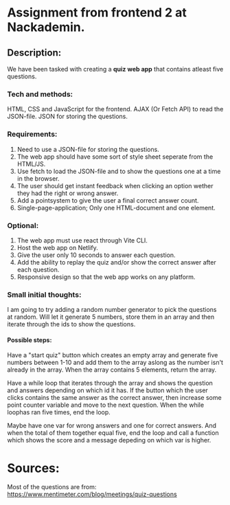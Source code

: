 # Assignment from frontend 2 at Nackademin.
## Description: 
We have been tasked with creating a **quiz web app** that contains atleast five questions. 

### Tech and methods:
HTML, CSS and JavaScript for the frontend.
AJAX (Or Fetch API) to read the JSON-file.
JSON for storing the questions.

### Requirements:
1. Need to use a JSON-file for storing the questions.
2. The web app should have some sort of style sheet seperate from the HTML/JS.
3. Use fetch to load the JSON-file and to show the questions one at a time in the browser.
4. The user should get instant feedback when clicking an option wether they had the right or wrong answer.
5. Add a pointsystem to give the user a final correct answer count.
6. Single-page-application; Only one HTML-document and one element.

### Optional:
1. The web app must use react through Vite CLI.
2. Host the web app on Netlify.
3. Give the user only 10 seconds to answer each question.
4. Add the ability to replay the quiz and/or show the correct answer after each question.
5. Responsive design so that the web app works on any platform.

### Small initial thoughts:
I am going to try adding a random number generator to pick the questions at random. Will let it generate 5 numbers, store them in an array and then iterate through the ids to show the questions.

#### Possible steps:
Have a "start quiz" button which creates an empty array and generate five numbers between 1-10 and add them to the array aslong as the number isn't already in the array.
When the array contains 5 elements, return the array.

Have a while loop that iterates through the array and shows the question and answers depending on which id it has. If the button which the user clicks contains the same answer as the correct answer, then increase some point counter variable and move to the next question.
When the while loophas ran five times, end the loop.

Maybe have one var for wrong answers and one for correct answers. And when the total of them together equal five, end the loop and call a function which shows the score and a message depeding on which var is higher.

# Sources:
Most of the questions are from: https://www.mentimeter.com/blog/meetings/quiz-questions
